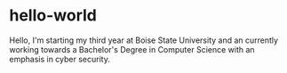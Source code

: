 # hello-world
Hello, I'm starting my third year at Boise State University and an currently working towards a Bachelor's Degree in Computer Science with an emphasis in cyber security. 

